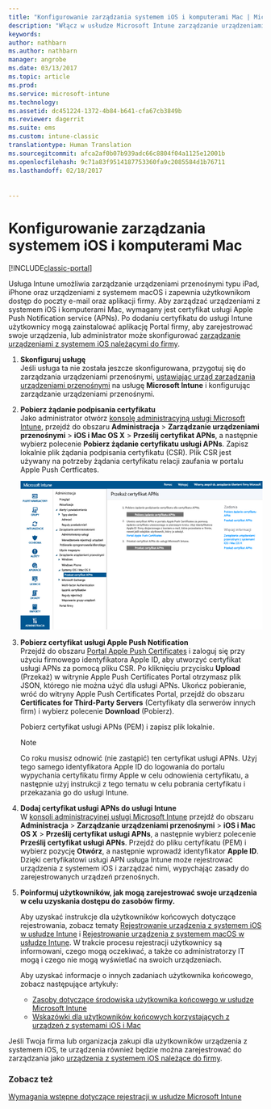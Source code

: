 ```yaml
---
title: "Konfigurowanie zarządzania systemem iOS i komputerami Mac | Microsoft Docs"
description: "Włącz w usłudze Microsoft Intune zarządzanie urządzeniami mobilnymi (MDM) dla urządzeń z systemem iOS, w tym urządzeń iPad i iPhone, a także urządzeń z systemem Mac OS X."
keywords: 
author: nathbarn
ms.author: nathbarn
manager: angrobe
ms.date: 03/13/2017
ms.topic: article
ms.prod: 
ms.service: microsoft-intune
ms.technology: 
ms.assetid: dc451224-1372-4b84-b641-cfa67cb3849b
ms.reviewer: dagerrit
ms.suite: ems
ms.custom: intune-classic
translationtype: Human Translation
ms.sourcegitcommit: afca2af0b07b939adc66c8804f04a1125e12001b
ms.openlocfilehash: 9c71a83f9514187753360fa9c2085584d1b76711
ms.lasthandoff: 02/18/2017


---
```


# <a name="set-up-ios-and-mac-device-management"></a>Konfigurowanie zarządzania systemem iOS i komputerami Mac

[!INCLUDE[classic-portal](../includes/classic-portal.md)]

Usługa Intune umożliwia zarządzanie urządzeniami przenośnymi typu iPad, iPhone oraz urządzeniami z systemem macOS i zapewnia użytkownikom dostęp do poczty e-mail oraz aplikacji firmy. Aby zarządzać urządzeniami z systemem iOS i komputerami Mac, wymagany jest certyfikat usługi Apple Push Notification service (APNs). Po dodaniu certyfikatu do usługi Intune użytkownicy mogą zainstalować aplikację Portal firmy, aby zarejestrować swoje urządzenia, lub administrator może skonfigurować [zarządzanie urządzeniami z systemem iOS należącymi do firmy](enroll-corporate-owned-ios-devices-in-microsoft-intune.md).

1.  **Skonfiguruj usługę**<br>
    Jeśli usługa ta nie została jeszcze skonfigurowana, przygotuj się do zarządzania urządzeniami przenośnymi, [ustawiając urząd zarządzania urządzeniami przenośnymi](prerequisites-for-enrollment.md#step-2-set-mdm-authority) na usługę **Microsoft Intune** i konfigurując zarządzanie urządzeniami przenośnymi.

2.  **Pobierz żądanie podpisania certyfikatu**<br>
    Jako administrator otwórz [konsolę administracyjną usługi Microsoft Intune](http://manage.microsoft.com), przejdź do obszaru **Administracja** &gt; **Zarządzanie urządzeniami przenośnymi** &gt; **iOS i Mac OS X** &gt; **Prześlij certyfikat APNs**, a następnie wybierz polecenie **Pobierz żądanie certyfikatu usługi APNs**. Zapisz lokalnie plik żądania podpisania certyfikatu (CSR). Plik CSR jest używany na potrzeby żądania certyfikatu relacji zaufania w portalu Apple Push Certficates.

    ![Okno dialogowe przekazywania certyfikatu APNs](../media/Intune-iOS-enrollment-with-apns.png)

3.  **Pobierz certyfikat usługi Apple Push Notification**<br>
    Przejdź do obszaru [Portal Apple Push Certificates](http://go.microsoft.com/fwlink/?LinkId=269844) i zaloguj się przy użyciu firmowego identyfikatora Apple ID, aby utworzyć certyfikat usługi APNs za pomocą pliku CSR. Po kliknięciu przycisku **Upload** (Przekaż) w witrynie Apple Push Certificates Portal otrzymasz plik JSON, którego nie można użyć dla usługi APNs. Ukończ pobieranie, wróć do witryny Apple Push Certificates Portal, przejdź do obszaru **Certificates for Third-Party Servers** (Certyfikaty dla serwerów innych firm) i wybierz polecenie **Download** (Pobierz).

    Pobierz certyfikat usługi APNs (PEM) i zapisz plik lokalnie.

    > [!NOTE]
    > Co roku musisz odnowić (nie zastąpić) ten certyfikat usługi APNs. Użyj tego samego identyfikatora Apple ID do logowania do portalu wypychania certyfikatu firmy Apple w celu odnowienia certyfikatu, a następnie użyj instrukcji z tego tematu w celu pobrania certyfikatu i przekazania go do usługi Intune.

4.  **Dodaj certyfikat usługi APNs do usługi Intune**<br>
    W [konsoli administracyjnej usługi Microsoft Intune](http://manage.microsoft.com) przejdź do obszaru **Administracja** &gt; **Zarządzanie urządzeniami przenośnymi** &gt; **iOS i Mac OS X** &gt; **Prześlij certyfikat usługi APNs**, a następnie wybierz polecenie **Prześlij certyfikat usługi APNs**. Przejdź do pliku certyfikatu (PEM) i wybierz pozycję **Otwórz**, a następnie wprowadź identyfikator **Apple ID**. Dzięki certyfikatowi usługi APN usługa Intune może rejestrować urządzenia z systemem iOS i zarządzać nimi, wypychając zasady do zarejestrowanych urządzeń przenośnych.

5.  **Poinformuj użytkowników, jak mogą zarejestrować swoje urządzenia w celu uzyskania dostępu do zasobów firmy.**

    Aby uzyskać instrukcje dla użytkowników końcowych dotyczące rejestrowania, zobacz tematy [Rejestrowanie urządzenia z systemem iOS w usłudze Intune](../enduser/enroll-your-device-in-intune-ios.md) i [Rejestrowanie urządzenia z systemem macOS w usłudze Intune](../enduser/enroll-your-device-in-intune-macos.md). W trakcie procesu rejestracji użytkownicy są informowani, czego mogą oczekiwać, a także co administratorzy IT mogą i czego nie mogą wyświetlać na swoich urządzeniach.

    Aby uzyskać informacje o innych zadaniach użytkownika końcowego, zobacz następujące artykuły:
    - [Zasoby dotyczące środowiska użytkownika końcowego w usłudze Microsoft Intune](how-to-educate-your-end-users-about-microsoft-intune.md)
    - [Wskazówki dla użytkowników końcowych korzystających z urządzeń z systemami iOS i Mac](../enduser/using-your-ios-or-macOS-device-with-intune.md)

Jeśli Twoja firma lub organizacja zakupi dla użytkowników urządzenia z systemem iOS, te urządzenia również będzie można zarejestrować do zarządzania jako [urządzenia z systemem iOS należące do firmy](enroll-corporate-owned-ios-devices-in-microsoft-intune.md).

### <a name="see-also"></a>Zobacz też
[Wymagania wstępne dotyczące rejestracji w usłudze Microsoft Intune](prerequisites-for-enrollment.md)

